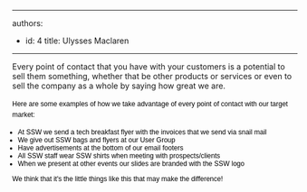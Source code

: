 

---
authors:
  - id: 4
    title: Ulysses Maclaren
---




<span class='intro'> <p>Every point of contact that you have with your customers is a potential to sell them something, whether that be other products or services or even to sell the company as a whole by saying how great we are.</p> </span>

<p>​<span style="line-height&#58;1.6;color&#58;#000000;font-family&#58;verdana, sans-serif;font-size&#58;12px;">Here are some examples of how we take advantage of every point of contact with our target market&#58;</span></p><ul style="padding-top&#58;0px;padding-bottom&#58;0px;padding-left&#58;0px;margin-left&#58;10px;font-family&#58;verdana, sans-serif;font-size&#58;12px;color&#58;#000000;"><li style="padding-bottom&#58;0px;font-size&#58;1em;">At SSW we send a tech breakfast flyer with the invoices that we send via snail mail</li><li style="padding-bottom&#58;0px;font-size&#58;1em;">We give out SSW bags and flyers at our User Group</li><li style="padding-bottom&#58;0px;font-size&#58;1em;">Have advertisements at the bottom of our email footers</li><li style="padding-bottom&#58;0px;font-size&#58;1em;">All SSW staff wear SSW shirts when meeting with prospects/clients</li><li style="padding-bottom&#58;0px;font-size&#58;1em;">When we present at other events our slides are branded with the SSW logo</li></ul><p style="margin-top&#58;7px;margin-bottom&#58;7px;font-family&#58;verdana, sans-serif;font-size&#58;12px;line-height&#58;17px;color&#58;#000000;">We think that it's the little things like this that may make the difference!​</p>


